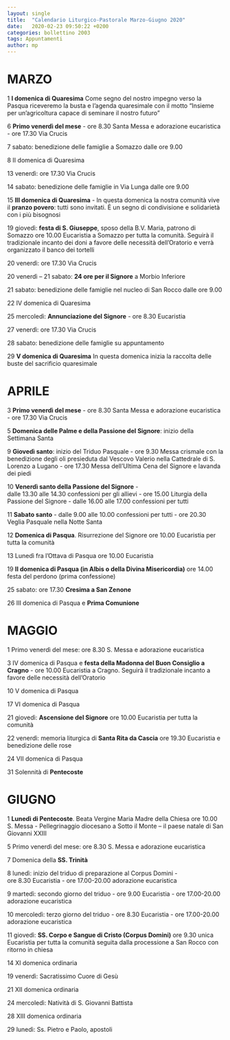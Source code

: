 ```yaml
---
layout: single
title:  "Calendario Liturgico-Pastorale Marzo-Giugno 2020"
date:   2020-02-23 09:50:22 +0200
categories: bollettino 2003
tags: Appuntamenti
author: mp
---
```



# MARZO

1	**I domenica di Quaresima**
Come segno del nostro impegno verso la Pasqua riceveremo la busta e l’agenda quaresimale con il motto “Insieme per un’agricoltura capace di seminare il nostro futuro”

6 	**Primo venerdì del mese** -
ore 8.30 Santa Messa e adorazione eucaristica -
ore 17.30 Via Crucis

7 	sabato: benedizione delle famiglie a Somazzo dalle ore 9.00

8	II domenica di Quaresima

13	venerdì: ore 17.30 Via Crucis

14	sabato: benedizione delle famiglie in Via Lunga dalle ore 9.00

15 	**III domenica di Quaresima** -
In questa domenica la nostra comunità vive il **pranzo povero**: tutti sono invitati. È un segno di condivisione e solidarietà con i più bisognosi

19	giovedì: **festa di S. Giuseppe**, sposo della B.V. Maria, patrono di       Somazzo 
	ore 10.00 Eucaristia a Somazzo per tutta la comunità.
	Seguirà il tradizionale incanto dei doni a favore delle necessità dell’Oratorio e verrà organizzato il banco dei tortelli

20	venerdì: ore 17.30 Via Crucis

20	venerdì – 21 sabato: **24 ore per il Signore** a Morbio Inferiore

21	sabato: benedizione delle famiglie nel nucleo di San Rocco dalle ore 9.00

22	IV domenica di Quaresima

25 	mercoledì: **Annunciazione del Signore** -
	ore 8.30 Eucaristia

27	venerdì: ore 17.30 Via Crucis

28	sabato: benedizione delle famiglie su appuntamento 

29	**V domenica di Quaresima**
	In questa domenica inizia la raccolta delle buste del sacrificio quaresimale

# APRILE

3	**Primo venerdì del mese** -
ore 8.30 Santa Messa e adorazione eucaristica -
	ore 17.30 Via Crucis

5 	**Domenica delle Palme e della Passione del Signore**: inizio della        Settimana Santa

9 	**Giovedì santo**: inizio del Triduo Pasquale -
	ore 9.30 Messa crismale con la benedizione degli oli presieduta dal       Vescovo Valerio nella Cattedrale di S. Lorenzo a Lugano - 
	ore 17.30 Messa dell’Ultima Cena del Signore e lavanda dei piedi 

10	**Venerdì santo della Passione del Signore** -		
	dalle 13.30 alle 14.30 confessioni per gli allievi -
	ore 15.00 Liturgia della Passione del Signore -
	dalle 16.00 alle 17.00 confessioni per tutti

11	**Sabato santo** - 
	dalle 9.00 alle 10.00 confessioni per tutti -
	ore 20.30 Veglia Pasquale nella Notte Santa

12	**Domenica di Pasqua**. Risurrezione del Signore
	ore 10.00 Eucaristia per tutta la comunità
	
13	Lunedì fra l’Ottava di Pasqua
	ore 10.00 Eucaristia

19	**II domenica di Pasqua (in Albis o della Divina Misericordia)**
	ore 14.00 festa del perdono (prima confessione)

25	sabato: ore 17.30 **Cresima a San Zenone**
	
26	III domenica di Pasqua e **Prima Comunione**


# MAGGIO

1   	Primo venerdì del mese: ore 8.30 S. Messa e adorazione eucaristica

3		IV domenica di Pasqua e **festa della Madonna del Buon Consiglio       a Cragno** - ore 10.00 Eucaristia a Cragno. Seguirà il tradizionale incanto a favore delle necessità dell’Oratorio

10	V domenica di Pasqua

17	VI domenica di Pasqua

21	giovedì: **Ascensione del Signore**
	ore 10.00 Eucaristia per tutta la comunità

22	venerdì: memoria liturgica di **Santa Rita da Cascia** 
	ore 19.30 Eucaristia e benedizione delle rose 

24	VII domenica di Pasqua

31	Solennità di **Pentecoste**

# GIUGNO

1	**Lunedì di Pentecoste**. Beata Vergine Maria Madre della Chiesa
	ore 10.00 S. Messa   - 
Pellegrinaggio diocesano a Sotto il Monte – il paese natale di San Giovanni XXIII

5	Primo venerdì del mese: ore 8.30 S. Messa e adorazione eucaristica

7	Domenica della **SS. Trinità**

8	lunedì: inizio del triduo di preparazione al Corpus Domini -  
	ore 8.30 Eucaristia  -
	ore 17.00-20.00 adorazione eucaristica

9	martedì: secondo giorno del triduo - 
	ore 9.00 Eucaristia -
	ore 17.00-20.00 adorazione eucaristica


10 	mercoledì: terzo giorno del triduo -
	ore 8.30 Eucaristia -
	ore 17.00-20.00 adorazione eucaristica

11	giovedì: **SS. Corpo e Sangue di Cristo (Corpus Domini)**
ore 9.30 unica Eucaristia per tutta la comunità seguita dalla processione a  San Rocco con ritorno in chiesa

14	XI domenica ordinaria 

19	venerdì: Sacratissimo Cuore di Gesù

21	XII domenica ordinaria

24	mercoledì: Natività di S. Giovanni Battista

28 	XIII domenica ordinaria

29	lunedì: Ss. Pietro e Paolo, apostoli 
	



